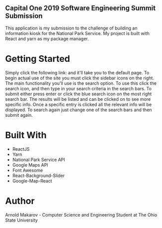 ## Capital One 2019 Software Engineering Summit Submission
This application is my submission to the challenge of building an information kiosk for the National Park Service. My project is built with React and yarn as my package manager.

# Getting Started
Simply click the following link: and it'll take you to the default page. To begin actual use of the site you must click the sidebar icons on the right. The main functionality you'll use is the search option. To use this click the search icon, and then type in your search criteria in the search bars. To submit either press enter or click the blue search icon on the most right search bar. The results will be listed and can be clicked on to see more specific info. Once a specific entry is clicked all the relevant info will be displayed. To search again just change one of the search bars and then submit again.

# Built With
- ReactJS
- Yarn
- National Park Service API
- Google Maps API
- Font Awesome
- React-Background-Slider
- Google-Map-React

# Author
Arnold Makarov - Computer Science and Engineering Student at The Ohio State University
